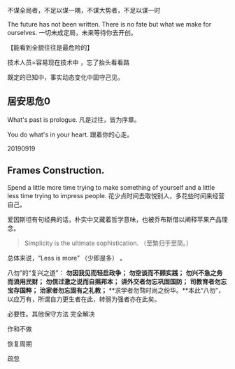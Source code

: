 不谋全局者，不足以谋一隅，不谋大势者，不足以谋一时

The future has not been written. There is no fate but what we make for ourselves.
一切未成定局，未来等待你去开创。



【能看到全貌往往是最危险的】

技术人员=容易现在技术中 ，忘了抬头看看路

既定的已知中，事实动态变化中固守己见。

## 居安思危0

What's past is prologue.
凡是过往，皆为序章。  



You do what's in your heart.
跟着你的心走。

20190919

## Frames Construction.



Spend a little more time trying to make something of yourself and a little less time trying to impress people.
花少点时间去取悦别人，多花些时间来经营自己。

爱因斯坦有句经典的话，朴实中又藏着哲学意味，也被乔布斯借以阐释苹果产品理念。

> Simplicity is the ultimate sophistication. （至繁归于至简。）

总体来说，“Less is more” （少即是多） 。





八勿”的“复兴之道”：
**勿因我见而轻启政争；**
**勿空谈而不顾实践；**
**勿兴不急之务而浪用民财；**
**勿信过激之说而自摇邦本；**
**讲外交者勿忘巩固国防；**
**司教育者勿忘宝存国粹；**
**治家者勿忘固有之礼教；**
**求学者勿骛时尚之纷华。**本此“八勿”，以应万有，所谓自力更生者在此，转弱为强者亦在此矣。







必要性。其他保守方法 完全解决

作和不做

恢复周期



疏忽